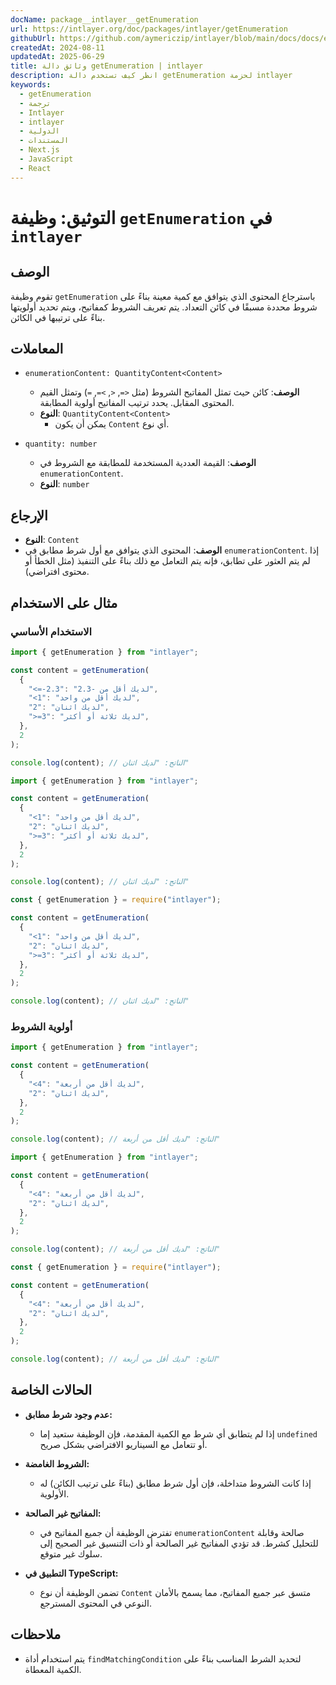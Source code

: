 ```yaml
---
docName: package__intlayer__getEnumeration
url: https://intlayer.org/doc/packages/intlayer/getEnumeration
githubUrl: https://github.com/aymericzip/intlayer/blob/main/docs/docs/en/packages/intlayer/getEnumeration.md
createdAt: 2024-08-11
updatedAt: 2025-06-29
title: وثائق دالة getEnumeration | intlayer
description: انظر كيف تستخدم دالة getEnumeration لحزمة intlayer
keywords:
  - getEnumeration
  - ترجمة
  - Intlayer
  - intlayer
  - الدولية
  - المستندات
  - Next.js
  - JavaScript
  - React
---
```


# التوثيق: وظيفة `getEnumeration` في `intlayer`

## الوصف

تقوم وظيفة `getEnumeration` باسترجاع المحتوى الذي يتوافق مع كمية معينة بناءً على شروط محددة مسبقًا في كائن التعداد. يتم تعريف الشروط كمفاتيح، ويتم تحديد أولويتها بناءً على ترتيبها في الكائن.

## المعاملات

- `enumerationContent: QuantityContent<Content>`

  - **الوصف**: كائن حيث تمثل المفاتيح الشروط (مثل `<=`, `<`, `>=`, `=`) وتمثل القيم المحتوى المقابل. يحدد ترتيب المفاتيح أولوية المطابقة.
  - **النوع**: `QuantityContent<Content>`
    - يمكن أن يكون `Content` أي نوع.

- `quantity: number`

  - **الوصف**: القيمة العددية المستخدمة للمطابقة مع الشروط في `enumerationContent`.
  - **النوع**: `number`

## الإرجاع

- **النوع**: `Content`
- **الوصف**: المحتوى الذي يتوافق مع أول شرط مطابق في `enumerationContent`. إذا لم يتم العثور على تطابق، فإنه يتم التعامل مع ذلك بناءً على التنفيذ (مثل الخطأ أو محتوى افتراضي).

## مثال على الاستخدام

### الاستخدام الأساسي

```typescript codeFormat="typescript"
import { getEnumeration } from "intlayer";

const content = getEnumeration(
  {
    "<=-2.3": "لديك أقل من -2.3",
    "<1": "لديك أقل من واحد",
    "2": "لديك اثنان",
    ">=3": "لديك ثلاثة أو أكثر",
  },
  2
);

console.log(content); // الناتج: "لديك اثنان"
```

```javascript codeFormat="esm"
import { getEnumeration } from "intlayer";

const content = getEnumeration(
  {
    "<1": "لديك أقل من واحد",
    "2": "لديك اثنان",
    ">=3": "لديك ثلاثة أو أكثر",
  },
  2
);

console.log(content); // الناتج: "لديك اثنان"
```

```javascript codeFormat="commonjs"
const { getEnumeration } = require("intlayer");

const content = getEnumeration(
  {
    "<1": "لديك أقل من واحد",
    "2": "لديك اثنان",
    ">=3": "لديك ثلاثة أو أكثر",
  },
  2
);

console.log(content); // الناتج: "لديك اثنان"
```

### أولوية الشروط

```typescript codeFormat="typescript"
import { getEnumeration } from "intlayer";

const content = getEnumeration(
  {
    "<4": "لديك أقل من أربعة",
    "2": "لديك اثنان",
  },
  2
);

console.log(content); // الناتج: "لديك أقل من أربعة"
```

```javascript codeFormat="esm"
import { getEnumeration } from "intlayer";

const content = getEnumeration(
  {
    "<4": "لديك أقل من أربعة",
    "2": "لديك اثنان",
  },
  2
);

console.log(content); // الناتج: "لديك أقل من أربعة"
```

```javascript codeFormat="commonjs"
const { getEnumeration } = require("intlayer");

const content = getEnumeration(
  {
    "<4": "لديك أقل من أربعة",
    "2": "لديك اثنان",
  },
  2
);

console.log(content); // الناتج: "لديك أقل من أربعة"
```

## الحالات الخاصة

- **عدم وجود شرط مطابق:**

  - إذا لم يتطابق أي شرط مع الكمية المقدمة، فإن الوظيفة ستعيد إما `undefined` أو تتعامل مع السيناريو الافتراضي بشكل صريح.

- **الشروط الغامضة:**

  - إذا كانت الشروط متداخلة، فإن أول شرط مطابق (بناءً على ترتيب الكائن) له الأولوية.

- **المفاتيح غير الصالحة:**

  - تفترض الوظيفة أن جميع المفاتيح في `enumerationContent` صالحة وقابلة للتحليل كشرط. قد تؤدي المفاتيح غير الصالحة أو ذات التنسيق غير الصحيح إلى سلوك غير متوقع.

- **التطبيق في TypeScript:**
  - تضمن الوظيفة أن نوع `Content` متسق عبر جميع المفاتيح، مما يسمح بالأمان النوعي في المحتوى المسترجع.

## ملاحظات

- يتم استخدام أداة `findMatchingCondition` لتحديد الشرط المناسب بناءً على الكمية المعطاة.
